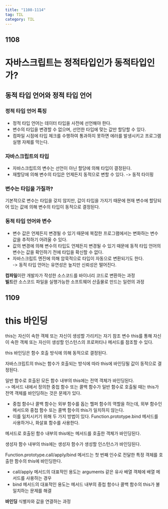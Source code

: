 ```yaml
---
title: "1108-1114"
tag: TIL
category: TIL
---
```


## 1108

# 자바스크립트는 정적타입인가 동적타입인가?

## 동적 타입 언어와 정적 타입 언어

### 정적 타입 언어 특징

- 정적 타입 언어는 데이터 타입을 사전에 선언해야 한다.
- 변수의 타입을 변경할 수 없으며, 선언한 타입에 맞는 값만 할당할 수 있다.
- 컴파일 시점에 타입 체크를 수행하여 통과하지 못하면 에러를 발생시키고 프로그램 실행 자체를 막는다.

### 자바스크립트의 타입

- 자바스크립트의 변수는 선언이 아닌 할당에 의해 타입이 결정된다.
- 재할당에 의해 변수의 타입은 언제든지 동적으로 변할 수 있다.
  -> 동적 타이핑

### 변수는 타입을 가질까?

기본적으로 변수는 타입을 갖지 않지만, 값이 타입을 가지기 때문에 현재 변수에 할당되어 있는 값에 의해 변수의 타입이 동적으로 결정된다.

### 동적 타입 언어와 변수

- 변수 값은 언제든지 변경될 수 있기 때문에 복잡한 프로그램에서는 변화하는 변수 값을 추적하기 어려울 수 있다.
- 값의 변경에 의해 변수의 타입도 언제든지 변경될 수 있기 때문에 동적 타입 언어의 변수는 값을 확인하기 전에 타입을 확신할 수 없다.
- 자바스크립트 엔진에 의해 암묵적으로 타입이 자동으로 변환되기도 한다.  
  -> 동적 타입 언어는 유연성은 높지만 신뢰성은 떨어진다.

**컴파일**이란 개발자가 작성한 소스코드를 바이너리 코드로 변환하는 과정  
**빌드**란 소스코드 파일을 실행가능한 소프트웨어 산출물로 만드는 일련의 과정

## 1109

# this 바인딩

this는 자신이 속한 객체 또는 자신이 생성할 가리키는 자기 참조 변수
this를 통해 자신이 속한 객체 또는 자신이 생성할 인스턴스의 프로퍼티나 메서드를 참조할 수 있다.

this 바인딩은 함수 호출 방식에 의해 동적으로 결정된다.

자바스크립트의 this는 함수가 호출되는 방식에 따라 this에 바인딩될 값이 동적으로 결정된다.

일반 함수로 호출된 모든 함수 내부의 this에는 전역 객체가 바인딩된다.  
-> 메서드 내에서 정의한 중첩 함수 또는 콜백 함수가 일반 함수로 호출될 때는 this가 전역 객체를 바인딩하는 것은 문제가 있다.

- 중첩 함수나 콜백 함수는 외부 함수를 돕는 헬퍼 함수의 역할을 하는데, 외부 함수인 메서드와 중첩 함수 또는 콜백 함수의 this가 일치하지 않는다.
- 이를 일치시키기 위해 두 가지 방법이 있다. Function.prototype.bind 메서드를 사용하거나, 화살표 함수를 사용한다.

메서드로 호출된 함수 내부의 this에는 메서드를 호출한 객체가 바인딩된다.

생성자 함수 내부의 this에는 생성자 함수가 생성할 인스턴스가 바인딩된다.

Function.prototype.call/apply/bind 메서드는 첫 번째 인수로 전달한 특정 객체를 호출한 함수의 this에 바인딩한다.

- call/apply 메서드의 대표적인 용도는 arguments 같은 유사 배열 객체에 배열 메서드를 사용하는 경우
- bind 메서드의 대표적인 용도는 메서드 내부의 중첩 함수나 콜백 함수의 this가 불일치하는 문제를 해결

**바인딩** 식별자와 값을 연결하는 과정
